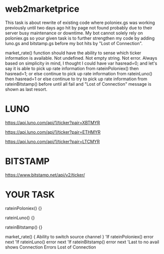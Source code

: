# web2marketprice

This task is about rewrite of existing code where poloniex.gs was working previously until two days ago hit by page not found probably due to their server busy maintenance or downtime. My bot cannot solely rely on poloniex.gs so your given task is to further strengthen my code by adding luno.gs and bitstamp.gs before my bot hits by "Lost of Connection". 

market_rate() function should have the ability to sense which ticker information is available. Not undefined. Not empty string. Not error. Always based on simplicity in mind, I thought I could have var hasread=0; and let's say it is able to pick up rate information from rateinPoloniex() then hasread=1; or else continue to pick up rate information from rateinLuno() then hasread=1 or else continue to try to pick up rate information from rateinBitstamp() before until all fail and "Lost of Connection" message is shown as last resort.


LUNO
====

https://api.luno.com/api/1/ticker?pair=XBTMYR

https://api.luno.com/api/1/ticker?pair=ETHMYR

https://api.luno.com/api/1/ticker?pair=LTCMYR

BITSTAMP
========

https://www.bitstamp.net/api/v2/ticker/


YOUR TASK
==========

rateinPoloniex() {}

rateinLuno() {}

rateinBitstamp() {}

market_rate() { Ability to switch source channel }
'If rateinPoloniex() error next
'If rateinLuno() error next
'If rateinBitstamp() error next
'Last to no avail shows Connection Errors Lost of Connection
